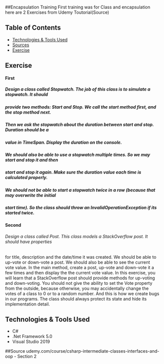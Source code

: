 ##Encapsulation Training
First training was for Class and encapsulation here are 2 Exercises from Udemy Toutorial(Source)

## Table of Contents
* [Technologies & Tools Used](#technologies-&-tools-used)
* [Sources](#sources)
* [Exercise](#Exercise)

## Exercise
#### First
##### Design a class called Stopwatch. The job of this class is to simulate a stopwatch. It should
##### provide two methods: Start and Stop. We call the start method first, and the stop method next.
##### Then we ask the stopwatch about the duration between start and stop. Duration should be a
##### value in TimeSpan. Display the duration on the console.
##### We should also be able to use a stopwatch multiple times. So we may start and stop it and then
##### start and stop it again. Make sure the duration value each time is calculated properly.
##### We should not be able to start a stopwatch twice in a row (because that may overwrite the initial
##### start time). So the class should throw an InvalidOperationException if its started twice.
#### Second
###### Design a class called Post. This class models a StackOverflow post. It should have properties
for title, description and the date/time it was created. We should be able to up-vote or down-vote
a post. We should also be able to see the current vote value. In the main method, create a post,
up-vote and down-vote it a few times and then display the the current vote value.
In this exercise, you will learn that a StackOverflow post should provide methods for up-voting
and down-voting. You should not give the ability to set the Vote property from the outside,
because otherwise, you may accidentally change the votes of a class to 0 or to a random
number. And this is how we create bugs in our programs. The class should always protect its
state and hide its implementation detail.

## Technologies & Tools Used
- C#
- .Net Framework 5.0
- Visual Studio 2019

##Source
udemy.com/course/csharp-intermediate-classes-interfaces-and-oop  - Section 2
